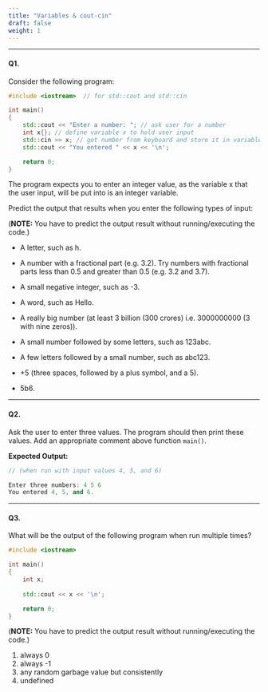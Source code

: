 ```yaml
---
title: "Variables & cout-cin"
draft: false
weight: 1
---
```


---

#### Q1.

Consider the following program:

```cpp
#include <iostream>  // for std::cout and std::cin

int main()
{
    std::cout << "Enter a number: "; // ask user for a number
    int x{}; // define variable x to hold user input
    std::cin >> x; // get number from keyboard and store it in variable x
    std::cout << "You entered " << x << '\n';

    return 0;
}
```

The program expects you to enter an integer value, as the variable x that the user input, will be put into is an integer variable.

Predict the output that results when you enter the following types of input:

(**NOTE:** You have to predict the output result without running/executing the code.)

- A letter, such as h.

- A number with a fractional part (e.g. 3.2). Try numbers with fractional parts less than 0.5 and greater than 0.5 (e.g. 3.2 and 3.7).

- A small negative integer, such as -3.

- A word, such as Hello.

- A really big number (at least 3 billion (300 crores) i.e. 3000000000 (3 with nine zeros)).

- A small number followed by some letters, such as 123abc.

- A few letters followed by a small number, such as abc123.

- +5 (three spaces, followed by a plus symbol, and a 5).

- 5b6.

---

#### Q2.

Ask the user to enter three values. The program should then print these values. Add an appropriate comment above function `main()`.

**Expected Output:**

```cpp
// (when run with input values 4, 5, and 6)

Enter three numbers: 4 5 6
You entered 4, 5, and 6.
```

---

#### Q3.

What will be the output of the following program when run multiple times?

```cpp
#include <iostream>

int main()
{
    int x;
    
    std::cout << x << '\n';

    return 0;
}
```

(**NOTE:** You have to predict the output result without running/executing the code.)

<ol class="lower-alpha-ol">
    <li>always 0</li>
    <li>always -1</li>
    <li>any random garbage value but consistently</li>
    <li>undefined</li>
</ol>